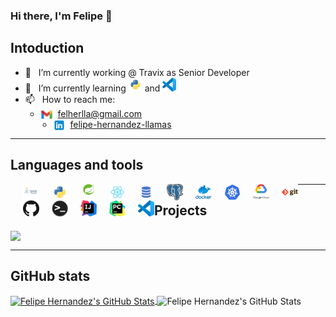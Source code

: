 ### Hi there, I'm Felipe 👋

## Intoduction

- 🔭 &nbsp; I’m currently working @ Travix as Senior Developer
- 🌱 &nbsp; I’m currently learning
        <img alt="Python"
        width="22px"
        src="https://raw.githubusercontent.com/github/explore/80688e429a7d4ef2fca1e82350fe8e3517d3494d/topics/python/python.png">
        and
        <img alt="Visual Studio Code"
        width="22px"
        src="https://raw.githubusercontent.com/github/explore/80688e429a7d4ef2fca1e82350fe8e3517d3494d/topics/visual-studio-code/visual-studio-code.png">
- 📫 &nbsp; How to reach me:
  - <img alt="GMail"
    style="float:left;" width="20px" eight="20px"
    src="https://github.com/felipehernandez/felipehernandez/blob/main/assets/gmail.png"> &nbsp; felherlla@gmail.com
  - <img alt="LinkedIN"
    style="float:left;" height="20px"
    src="https://github.com/felipehernandez/felipehernandez/blob/main/assets/linkedin.png"> &nbsp; [felipe-hernandez-llamas](https://www.linkedin.com/in/felipe-hernandez-llamas/)

---

## Languages and tools

<img alt="Java"
    style="float:left; margin-left:20px" width="26px"
    src="https://raw.githubusercontent.com/github/explore/80688e429a7d4ef2fca1e82350fe8e3517d3494d/topics/java/java.png">
<img alt="Python"
    style="float:left; margin-left:20px" width="26px"
    src="https://raw.githubusercontent.com/github/explore/80688e429a7d4ef2fca1e82350fe8e3517d3494d/topics/python/python.png">
<img alt="SpringBoot"
    style="float:left; margin-left:20px" width="26px"
    src="https://github.com/felipehernandez/felipehernandez/blob/main/assets/spring-boot.png">
<img alt="React"
    style="float:left; margin-left:20px" width="26px"
    src="https://raw.githubusercontent.com/github/explore/80688e429a7d4ef2fca1e82350fe8e3517d3494d/topics/react/react.png">
<img alt="SQL"
    style="float:left; margin-left:20px" width="26px"
    src="https://raw.githubusercontent.com/github/explore/80688e429a7d4ef2fca1e82350fe8e3517d3494d/topics/sql/sql.png">
<img alt="PostgreSQL"
    style="float:left; margin-left:20px" width="26px"
    src="https://raw.githubusercontent.com/github/explore/80688e429a7d4ef2fca1e82350fe8e3517d3494d/topics/postgresql/postgresql.png">

<img alt="Docker"
    style="float:left; margin-left:20px" width="26px"
    src="https://raw.githubusercontent.com/github/explore/80688e429a7d4ef2fca1e82350fe8e3517d3494d/topics/docker/docker.png">
<img alt="Kubernetes"
    style="float:left; margin-left:20px" width="26px"
    src="https://raw.githubusercontent.com/github/explore/80688e429a7d4ef2fca1e82350fe8e3517d3494d/topics/kubernetes/kubernetes.png">
<img alt="GCP"
    style="float:left; margin-left:20px" width="26px"
    src="https://github.com/felipehernandez/felipehernandez/blob/main/assets/gcp.png">

<img alt="Git"
    style="float:left; margin-left:20px" width="26px"
    src="https://raw.githubusercontent.com/github/explore/80688e429a7d4ef2fca1e82350fe8e3517d3494d/topics/git/git.png">
<img alt="GitHub"
    style="float:left; margin-left:20px" width="26px"
    src="https://raw.githubusercontent.com/github/explore/78df643247d429f6cc873026c0622819ad797942/topics/github/github.png">
<img alt="Terminal"
    style="float:left; margin-left:20px" width="26px"
    src="https://raw.githubusercontent.com/github/explore/80688e429a7d4ef2fca1e82350fe8e3517d3494d/topics/terminal/terminal.png">
<img alt="IntelliJ"
    style="float:left; margin-left:20px" width="26px"
    src="https://github.com/felipehernandez/felipehernandez/blob/main/assets/intellij-idea.png">
<img alt="PyCharm"
    style="float:left; margin-left:20px" width="26px"
    src="https://github.com/felipehernandez/felipehernandez/blob/main/assets/pycharm.png">
<img alt="Visual Studio Code"
    style="float:left; margin-left:20px" width="26px"
    src="https://raw.githubusercontent.com/github/explore/80688e429a7d4ef2fca1e82350fe8e3517d3494d/topics/visual-studio-code/visual-studio-code.png">

---

## Projects

<a href="https://github.com/felipehernandez/folker-test">
  <!-- Change the `github-readme-stats.anuraghazra1.vercel.app` to `github-readme-stats.vercel.app`  -->
  <img align="center" 
  src="https://github-readme-stats.anuraghazra1.vercel.app/api/pin/?username=felipehernandez&repo=folker-test&theme=algolia" />
</a>  

---

## GitHub stats

<a target="_blank" href="https://github.com/felipehernandez">
  <img align="center"
    alt="Felipe Hernandez's GitHub Stats"
    src="https://github-readme-stats.vercel.app/api?username=felipehernandez&include_all_commits=true&count_private=true&show_icons=true&theme=algolia&hide_border=true" />
</a>
<img align="center" margin-top="20px"
    alt="Felipe Hernandez's GitHub Stats"
    src="https://github-readme-stats.vercel.app/api/top-langs/?username=felipehernandez&theme=algolia&hide_border=true" />
